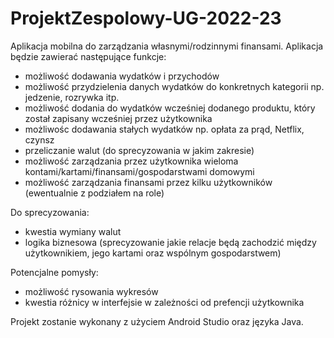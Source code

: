 # ProjektZespolowy-UG-2022-23

Aplikacja mobilna do zarządzania własnymi/rodzinnymi finansami. Aplikacja będzie zawierać następujące funkcje:
- możliwość dodawania wydatków i przychodów
- możliwość przydzielenia danych wydatków do konkretnych kategorii np. jedzenie, rozrywka itp.
- możliwość dodania do wydatków wcześniej dodanego produktu, który został zapisany wcześniej przez użytkownika
- możliwośc dodawania stałych wydatków np. opłata za prąd, Netflix, czynsz
- przeliczanie walut (do sprecyzowania w jakim zakresie)
- możliwość zarządzania przez użytkownika wieloma kontami/kartami/finansami/gospodarstwami domowymi
- możliwość zarządzania finansami przez kilku użytkowników (ewentualnie z podziałem na role)


Do sprecyzowania:
- kwestia wymiany walut 
- logika biznesowa (sprecyzowanie jakie relacje będą zachodzić między użytkownikiem, jego kartami oraz wspólnym gospodarstwem)

Potencjalne pomysły:
- możliwość rysowania wykresów
- kwestia różnicy w interfejsie w zależności od prefencji użytkownika


Projekt zostanie wykonany z użyciem Android Studio oraz języka Java.
